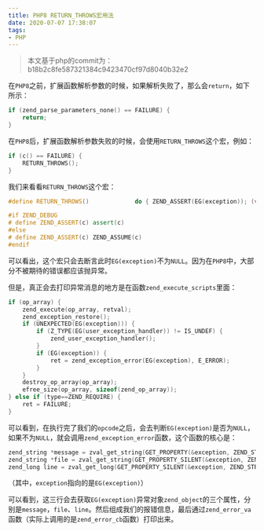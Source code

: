 ```yaml
---
title: PHP8 RETURN_THROWS宏用法
date: 2020-07-07 17:38:07
tags:
- PHP
---
```


> 本文基于php的commit为：b18b2c8fe587321384c9423470cf97d8040b32e2

在`PHP8`之前，扩展函数解析参数的时候，如果解析失败了，那么会`return`，如下所示：

```cpp
if (zend_parse_parameters_none() == FAILURE) {
    return;
}
```

在`PHP8`后，扩展函数解析参数失败的时候，会使用`RETURN_THROWS`这个宏，例如：

```cpp
if (c() == FAILURE) {
    RETURN_THROWS();
}
```

我们来看看`RETURN_THROWS`这个宏：

```cpp
#define RETURN_THROWS()             do { ZEND_ASSERT(EG(exception)); (void) return_value; return; } while (0)

#if ZEND_DEBUG
# define ZEND_ASSERT(c) assert(c)
#else
# define ZEND_ASSERT(c) ZEND_ASSUME(c)
#endif
```

可以看出，这个宏只会去断言此时`EG(exception)`不为`NULL`。因为在`PHP8`中，大部分不被期待的错误都应该抛异常。

但是，真正会去打印异常消息的地方是在函数`zend_execute_scripts`里面：

```cpp
if (op_array) {
    zend_execute(op_array, retval);
    zend_exception_restore();
    if (UNEXPECTED(EG(exception))) {
        if (Z_TYPE(EG(user_exception_handler)) != IS_UNDEF) {
            zend_user_exception_handler();
        }
        if (EG(exception)) {
            ret = zend_exception_error(EG(exception), E_ERROR);
        }
    }
    destroy_op_array(op_array);
    efree_size(op_array, sizeof(zend_op_array));
} else if (type==ZEND_REQUIRE) {
    ret = FAILURE;
}
```

可以看到，在执行完了我们的`opcode`之后，会去判断`EG(exception)`是否为`NULL`，如果不为`NULL`，就会调用`zend_exception_error`函数，这个函数的核心是：

```cpp
zend_string *message = zval_get_string(GET_PROPERTY(&exception, ZEND_STR_MESSAGE));
zend_string *file = zval_get_string(GET_PROPERTY_SILENT(&exception, ZEND_STR_FILE));
zend_long line = zval_get_long(GET_PROPERTY_SILENT(&exception, ZEND_STR_LINE));
```

（其中，`exception`指向的是`EG(exception)`）

可以看到，这三行会去获取`EG(exception)`异常对象`zend_object`的三个属性，分别是`message`，`file`、`line`。然后组成我们的报错信息，最后通过`zend_error_va`函数（实际上调用的是`zend_error_cb`函数）打印出来。
